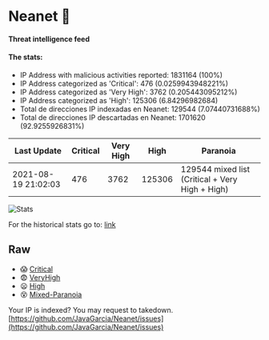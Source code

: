 # Neanet :hocho:
#### Threat intelligence feed
#### The stats:

- IP Address with malicious activities reported: 1831164 (100%)
- IP Address categorized as 'Critical':  476 (0.0259943948221%)
- IP Address categorized as 'Very High':  3762 (0.205443095212%)
- IP Address categorized as 'High':  125306 (6.84296982684)
- Total de direcciones IP indexadas en Neanet:  129544 (7.07440731688%)
- Total de direcciones IP descartadas en Neanet:  1701620 (92.9255926831%)

| Last Update | Critical | Very High | High | Paranoia |
| --- | --- | --- | --- | --- |
| 2021-08-19 21:02:03 | 476 | 3762 | 125306 | 129544 mixed list (Critical + Very High + High)|

![Stats](https://docs.google.com/spreadsheets/d/e/2PACX-1vSnaNMIXVabIpDJjufMlzH7poXnshF3mgd8Is1g9ytUEzVsP5my4Trn8f-xkoLLQ38xpL3HtmUexLo6/pubchart?oid=501124687&format=image)

For the historical stats go to: [link](/stats.csv)
## Raw
- :scream: [Critical](https://raw.githubusercontent.com/JavaGarcia/Neanet/master/blacklists/neanet_critical.txt)
- :fearful: [VeryHigh](https://raw.githubusercontent.com/JavaGarcia/Neanet/master/blacklists/neanet_veryHigh.txtt)
- :frowning: [High](https://raw.githubusercontent.com/JavaGarcia/Neanet/master/blacklists/neanet_high.txt)
- :dizzy_face: [Mixed-Paranoia](https://raw.githubusercontent.com/JavaGarcia/Neanet/master/blacklists/neanet_all.txt)


Your IP is indexed? You may request to takedown. [https://github.com/JavaGarcia/Neanet/issues](https://github.com/JavaGarcia/Neanet/issues)


































































































































































































































































































































































































































































































































































































































































































































































































































































































































































































































































































































































































































































































































































































































































































































































































































































































































































































































































































































































































































































































































































































































































































































































































































































































































































































































































































































































































































































































































































































































































































































































































































































































































































































































































































































































































































































































































































































































































































































































































































































































































































































































































































































































































































































































































































































































































































































































































































































































































































































































































































































































































































































































































































































































































































































































































































































































































































































































































































































































































































































































































































































































































































































































































































































































































































































































































































































































































































































































































































































































































































































































































































































































































































































































































































































































































































































































































































































































































































































































































































































































































































































































































































































































































































































